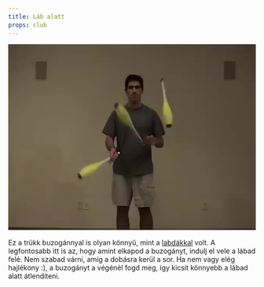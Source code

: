 ```yaml
---
title: Láb alatt
props: club
---
```


![Láb alatt](site/videos/poster/clubunderleg.jpg)

Ez a trükk buzogánnyal is olyan könnyű, mint a [labdákkal](site/hu/lab-alatt/README.md) volt. A legfontosabb itt is az, hogy amint elkapod a buzogányt, indulj el vele a lábad felé. Nem szabad várni, amíg a dobásra kerül a sor. Ha nem vagy elég hajlékony :), a buzogányt a végénél fogd meg, így kicsit könnyebb a lábad alatt átlendíteni.


